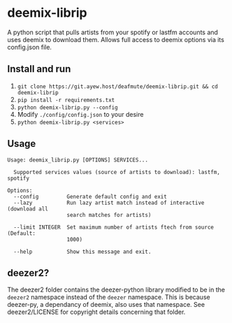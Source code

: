 # deemix-librip
A python script that pulls artists from your spotify or lastfm accounts and uses deemix to download them.
Allows full access to deemix options via its config.json file. 


## Install and run  
1. `git clone https://git.ayew.host/deafmute/deemix-librip.git && cd deemix-librip`
3. `pip install -r requirements.txt`
4. `python deemix-librip.py --config` 
5. Modify `./config/config.json` to your desire 
6. `python deemix-librip.py <services>`

## Usage
```
Usage: deemix_librip.py [OPTIONS] SERVICES...

  Supported services values (source of artists to download): lastfm, spotify

Options:
  --config         Generate default config and exit
  --lazy           Run lazy artist match instead of interactive (download all
                   search matches for artists)

  --limit INTEGER  Set maximum number of artists ftech from source (Default:
                   1000)

  --help           Show this message and exit.
```

## deezer2?
The deezer2 folder contains the deezer-python library modified to be in the `deezer2` namespace instead of the `deezer` namespace. 
This is because deezer-py, a dependancy of deemix, also uses that namespace. 
See deezer2/LICENSE for copyright details concerning that folder. 





